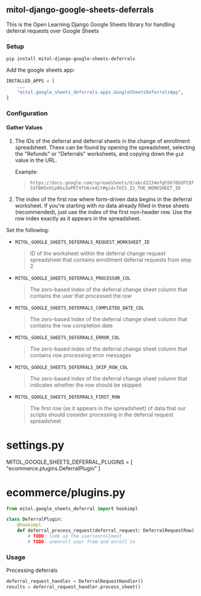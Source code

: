 mitol-django-google-sheets-deferrals
---

This is the Open Learning Django Google Sheets library for handling deferral requests over Google Sheets
### Setup
`pip install mitol-django-google-sheets-deferrals`

Add the google sheets app:

```python
INSTALLED_APPS = [
    ...
    "mitol.google_sheets_deferrals.apps.GoogleSheetsDeferralsApp",
]
```

### Configuration

#### Gather Values


1. The IDs of the deferral and deferral sheets in the change of enrollment spreadsheet. These can
    be found by opening the spreadsheet, selecting the "Refunds" or "Deferrals" worksheets, and
    copying down the `gid` value in the URL.
    
    Example: 
      > `https://docs.google.com/spreadsheets/d/abcd1234efgh5678bQFCQ7SSFBH5xHip0Gx2wPKT4fUA/edit#gid=THIS_IS_THE_WORKSHEET_ID`
1. The index of the first row where form-driven data begins in the deferral worksheet.
    If you're starting with no data already filled in these sheets (recommended), just use the index
    of the first non-header row. Use the row index exactly as it appears in the spreadsheet.


Set the following:

- `MITOL_GOOGLE_SHEETS_DEFERRALS_REQUEST_WORKSHEET_ID`
  > ID of the worksheet within the deferral change request spreadsheet that contains enrollment deferral requests from step 2

- `MITOL_GOOGLE_SHEETS_DEFERRALS_PROCESSOR_COL` 
  > The zero-based index of the deferral change sheet column that contains the user that processed the row

- `MITOL_GOOGLE_SHEETS_DEFERRALS_COMPLETED_DATE_COL`
  > The zero-based index of the deferral change sheet column that contains the row completion date

- `MITOL_GOOGLE_SHEETS_DEFERRALS_ERROR_COL`
  > The zero-based index of the deferral change sheet column that contains row processing error messages

- `MITOL_GOOGLE_SHEETS_DEFERRALS_SKIP_ROW_COL`
  > The zero-based index of the deferral change sheet column that indicates whether the row should be skipped

- `MITOL_GOOGLE_SHEETS_DEFERRALS_FIRST_ROW`
  > The first row (as it appears in the spreadsheet) of data that our scripts should consider processing in the deferral request spreadsheet

# settings.py

MITOL_GOOGLE_SHEETS_DEFERRAL_PLUGINS = [
    "ecommerce.plugins.DeferralPlugin"
]

# ecommerce/plugins.py
```python
from mitol.google_sheets_deferral import hookimpl

class DeferralPlugin:
    @hookimpl
    def deferral_process_request(deferral_request: DeferralRequestRow) -> DeferralResult:
        # TODO: look up the user/enrollment
        # TODO: unenroll user from and enroll to
```
### Usage
Processing deferrals
```python
deferral_request_handler = DeferralRequestHandler()
results = deferral_request_handler.process_sheet()
```